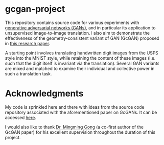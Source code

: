 # gcgan-project

This repository contains source code for various experiments with [generative adversarial networks (GANs)](https://en.wikipedia.org/wiki/Generative_adversarial_network), and in particular its application to unsupervised image-to-image translation. I also aim to demonstrate the effectiveness of the geometry-consistent variant of GAN (GcGAN) proposed in [this research paper](https://arxiv.org/abs/1809.05852).

A starting point involves translating handwritten digit images from the USPS style into the MNIST style, while retaining the content of these images (i.e. such that the digit itself is invariant via the translation). Several GAN variants are mixed and matched to examine their individual and collective power in such a translation task.

# Acknowledgments

My code is sprinkled here and there with ideas from the source code repository associated with the aforementioned paper on GcGANs. It can be accessed [here](https://github.com/hufu6371/GcGAN).

I would also like to thank [Dr. Mingming Gong](https://mingming-gong.github.io/index.html) (a co-first author of the GcGAN paper) for his excellent supervision throughout the duration of this project.
